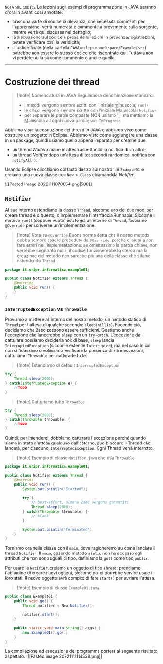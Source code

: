 $\mathtt{NOTA\ SUL\ CODICE}$
Le lezioni sugli esempi di programmazione in JAVA saranno d'ora in avanti così annotate:
- ciascuna parte di codice di rilevanza, che necessita commenti per l'apprensione, verrà numerata e commentata brevemente sulla sorgente, mentre verrà qui discussa nel dettaglio;
- la discussione sul codice è presa dalle lezioni in presenza/registrazioni, potete verificare così la veridicità;
- il codice finale (nella cartella `JAVA/eclipse-workspace/Example/src`) potrebbe non essere lo stesso codice che riscontrate qui. Tuttavia non vi perdete nulla siccome commenterò anche quello.

---

# Costruzione dei thread

> [!note] Nomenclatura in JAVA
> Seguiamo la denominazione standard:
> - i metodi vengono sempre scritti con l'iniziale <u>m</u>inuscola;
> 	  `run()`
> - le classi vengono sempre scritte con l'iniziale <u>M</u>aiuscola;
> 	  `Notifier`
> - per separare le parole composte NON usiamo '\_' ma mettiamo la <u>M</u>aiuscola ad ogni nuova parola;
> 	  `waitInProgress`

Abbiamo visto la costruzione dei thread in JAVA e abbiamo visto come costruire un progetto in Eclipse. Abbiamo visto come aggiungere una classe in un package, quindi usiamo quello appena imparato per crearne due:
- un thread *Waiter* rimane in attesa aspettando la notifica di un altro;
- un thread *Notifier* dopo un'attesa di tot secondi randomica, notifica con `notifyAll()`.

Usando Eclipse clicchiamo col tasto destro sul nostro file `Example01` e creiamo una nuova classe con `New > Class` chiamandola *Notifier*.

![[Pasted image 20221111070054.png|500]]

## `Notifier`
Al suo interno estendiamo la classe `Thread`, siccome uno dei due modi per creare thread è o questo, o implementare l'interfaccia Runnable. Siccome il metodo `run()` (seppure vuoto) esiste già all'interno di `Thread`, facciamo `@Override` per scriverne un'implementazione.

> [!note] Nota su `@Override`
> Buona norma detta che il nostro metodo debba sempre essere preceduto da `@Override`, perché ci aiuta a non fare errori nell'implementazione: se omettessimo la parola chiave, non verrebbe segnalato nulla, il codice funzionerebbe lo stesso ma la creazione del metodo non sarebbe più una della classe che stiamo estendendo `Thread`

```java
package it.unipr.informatica.example01;

public class Notifier extends Thread {
	@Override
	public void run() {
	}
}
```

### `InterruptedException` vs `Throwable`
Proviamo a mettere all'interno del nostro metodo, un metodo statico di `Thread` per l'attesa di qualche secondo: `sleep(millis)`. Facendo ciò, decidiamo che 2sec possono essere sufficienti. Gestiamo anche l'eccezione che lancerebbe `sleep` con un `try-catch`.
L'eccezione da catturare possiamo deciderla noi:
di base, `sleep` lancia `InterruptedException` (siccome estende `Interrupted`), ma nel caso in cui non ci fidassimo o volessimo verificare la presenza di altre eccezioni, catturiamo `Throwable` per catturarle tutte.

> [!note] Estendiamo di default `InterruptedException`
```java
try {
	Thread.sleep(2000);
} catch(InterruptedException e) {
	//TODO
}
```

> [!note] Catturiamo tutto `Throwable`
```java
try {
	Thread.sleep(2000);
} catch(Throwable throwable) {
	//TODO
}
```

Quindi, per intenderci, dobbiamo catturare l'eccezione perché quando siamo in stato d'attesa qualcuno dall'esterno, può bloccare il Thread che lancerà, per ciascuno, `InterruptedException`. Ogni Thread verrà interrotto.

> [!note] Esempio di classe `Notifier.java` che usa `Throwable`
```java
package it.unipr.informatica.example01;

public class Notifier extends Thread {
	@Override
	public void run() {
		System.out.println("Started");
		
		try {
			// best-effort, almeno 2sec vengono garantiti
			Thread.sleep(2000);
		} catch(Throwable throwable) {
			// blank
		}
		
		System.out.println("Terminated")
	}
}
```

Torniamo ora nella classe con il `main`, dove ragioneremo su come lanciare il thread `Notifier`. Il `main`, essendo metodo `static` non ha accesso agli attributi che non sono uguali di tipo; definiamo la `go()` come tipo `public`.

Per usare la `Notifier`, creiamo un oggetto di tipo `Thread`; prendiamo l'abitudine di creare nuovi oggetti, siccome poi ci potrebbe servire usare i loro stati.
Il nuovo oggetto avrà compito di fare `start()` per avviare l'attesa.

> [!note] Esempio di classe `Example01.java`
```java
public class Example01 {
	public void go() {
		Thread notifier = New Notifier();
		
		notifier.start();
	}
	
	public static void main(String[] args) {
		new Example01().go();
	}
}
```

La compilazione ed esecuzione del programma porterà al seguente risultato aspettato.
![[Pasted image 20221111114538.png]]

